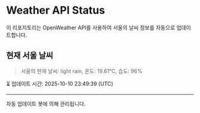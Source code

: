 
# Weather API Status

이 리포지토리는 OpenWeather API를 사용하여 서울의 날씨 정보를 자동으로 업데이트합니다.

## 현재 서울 날씨
> 서울의 현재 날씨: light rain, 온도: 19.61°C, 습도: 96%

⏳ 업데이트 시간: 2025-10-10 23:49:39 (UTC)

---
자동 업데이트 봇에 의해 관리됩니다.
